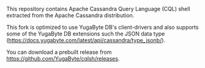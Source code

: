 This repository contains Apache Cassandra Query Language (CQL) shell extracted from the Apache
Cassandra distribution.

This fork is optimized to use YugaByte DB's client-drivers and also supports some of the YugaByte DB extensions such the JSON data type (https://docs.yugabyte.com/latest/api/cassandra/type_jsonb/).

You can download a prebuilt release from https://github.com/YugaByte/cqlsh/releases. 
